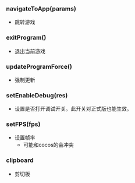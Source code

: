 ### **navigateToApp(params)**
- 跳转游戏

### **exitProgram()**
- 退出当前游戏

### **updateProgramForce()**
- 强制更新

### **setEnableDebug(res)**
- 设置是否打开调试开关。此开关对正式版也能生效。

### **setFPS(fps)**
- 设置帧率
	- 可能和cocos的会冲突

### **clipboard**
- 剪切板
